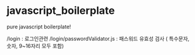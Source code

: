 # javascript_boilerplate
pure javascript boilerplate!


/login : 로그인관련
/login/passwordValidator.js : 패스워드 유효성 검사 ( 특수문자, 숫자, 9~16자리 모두 포함)
